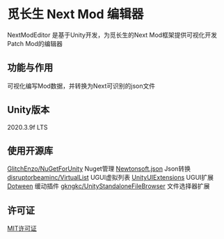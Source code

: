 # 觅长生 Next Mod 编辑器
NextModEditor 是基于Unity开发，为觅长生的Next Mod框架提供可视化开发Patch Mod的编辑器

## 功能与作用
可视化编写Mod数据，并转换为Next可识别的json文件

## Unity版本
2020.3.9f LTS

## 使用开源库
[GlitchEnzo/NuGetForUnity](https://github.com/GlitchEnzo/NuGetForUnity) Nuget管理
[Newtonsoft.json](https://www.newtonsoft.com/json) Json转换
[disruptorbeaminc/VirtualList](https://github.com/disruptorbeaminc/VirtualList) UGUI虚拟列表
[UnityUIExtensions](https://bitbucket.org/UnityUIExtensions/unity-ui-extensions.git) UGUI扩展
[Dotween](http://dotween.demigiant.com/) 缓动插件
[gkngkc/UnityStandaloneFileBrowser](https://github.com/gkngkc/UnityStandaloneFileBrowser) 文件选择器扩展

## 许可证
[MIT许可证](LICENSE)